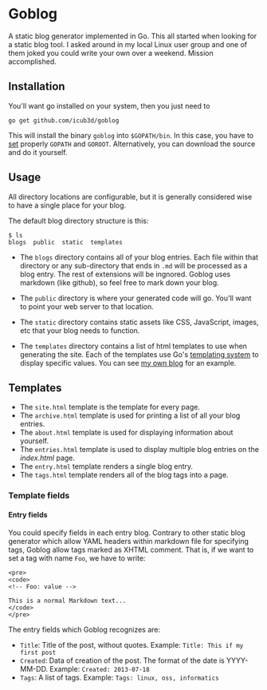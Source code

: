 Goblog
======

A static blog generator implemented in Go. This all started when
looking for a static blog tool. I asked around in my local Linux user
group and one of them joked you could write your own over a
weekend. Mission accomplished. 

Installation
------------

You'll want go installed on your system, then you just need to 

    go get github.com/icub3d/goblog
	
This will install the binary `goblog` into `$GOPATH/bin`. In this case, you
have to [set](http://golang.org/doc/code.html#GOPATH) properly `GOPATH` and `GOROOT`.
Alternatively, you can download the source and do it yourself.

Usage
-----

All directory locations are configurable, but it is generally considered
wise to have a single place for your blog.

The default blog directory structure is this:

    $ ls
    blogs  public  static  templates

  * The `blogs` directory contains all of your blog entries. Each file
within that directory or any sub-directory that ends in `.md` will be
processed as a blog entry. The rest of extensions will be ingnored. Goblog uses markdown
(like github), so feel free to mark down your blog.

  * The `public` directory is where your generated code will go. You'll want
to point your web server to that location.

  * The `static` directory contains static assets like CSS, JavaScript,
images, etc that your blog needs to function.

  * The `templates` directory contains a list of html templates to use
when generating the site. Each of the templates use Go's [templating system](http://golang.org/pkg/text/template/)
to display specific values. You can see [my own blog](https://github.com/icub3d/joshua.themarshians.com) for
an example.

Templates
---------

  * The `site.html` template is the template for every page.
  * The `archive.html` template is used for printing a list of all your blog entries.
  * The `about.html` template is used for displaying information about yourself.
  * The `entries.html` template is used to display multiple blog entries on the *index.html* page.
  * The `entry.html` template renders a single blog entry.
  * The `tags.html` template renders all of the blog tags into a page.

### Template fields

#### Entry fields

You could specify fields in each entry blog. Contrary to other static blog generator which allow
YAML headers within markdown file for specifying tags, Goblog allow tags marked as XHTML comment.
That is, if we want to set a tag with name `Foo`, we have to write:

    <pre>
    <code>
    <!-- Foo: value -->
    
    This is a normal Markdown text...
    </code>
    </pre>
    
The entry fields which Goblog recognizes are: 

  * `Title`: Title of the post, without quotes. Example: `Title: This if my first post`
  * `Created`: Data of creation of the post. The format of the date is YYYY-MM-DD. Example: `Created: 2013-07-18`
  * `Tags`: A list of tags. Example: `Tags: linux, oss, informatics`

